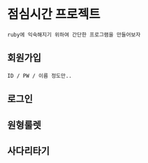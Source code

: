 # 점심시간 프로젝트
    ruby에 익숙해지기 위하여 간단한 프로그램을 만들어보자

## 회원가입
    ID / PW / 이름 정도만..
## 로그인
    
## 원형룰렛
## 사다리타기



